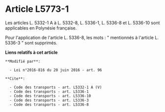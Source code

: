 # Article L5773-1

Les articles L. 5332-1 A à L. 5332-8, L. 5336-1, L. 5336-8 et L. 5336-10 sont applicables en Polynésie française. 

Pour l'application de l'article L. 5336-8, les mots : " mentionnés à l'article L. 5336-3 " sont supprimés.

**Liens relatifs à cet article**

	**Modifié par**:

	  - Loi n°2016-816 du 20 juin 2016 - art. 96

	**Cite**:

	  - Code des transports - art. L5332-1 A (V)
	  - Code des transports - art. L5336-1
	  - Code des transports - art. L5336-10
	  - Code des transports - art. L5336-3
	  - Code des transports - art. L5336-8
